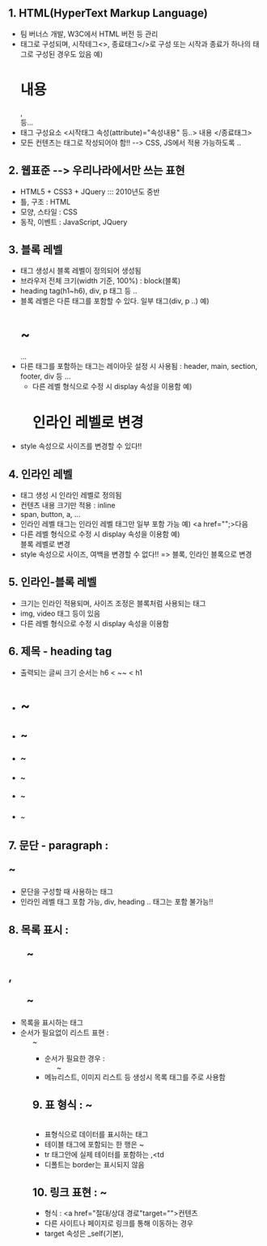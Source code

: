 ## 1. HTML(HyperText Markup Language)
- 팀 버너스 개발, W3C에서 HTML 버전 등 관리
- 태그로 구성되며, 시작테그<>, 종료태그</>로 구성
  또는 시작과 종료가 하나의 태그로 구성된 경우도 있음
  예) <h1>내용</h1>, <br/> 등...
- 태그 구성요소
  <시작태그 속성(attribute)="속성내용" 등..> 내용 </종료태그>
- 모든 컨텐츠는 태그로 작성되어야 함!! -->  CSS, JS에서 적용 가능하도록 ..

## 2. 웹표준 --> 우리나라에서만 쓰는 표현
- HTML5 + CSS3 + JQuery ::: 2010년도 중반
- 틀, 구조 : HTML
- 모양, 스타일 : CSS
- 동작, 이벤트 : JavaScript, JQuery

## 3. 블록 레벨
- 태그 생성시 블록 레벨이 정의되어 생성됨
- 브라우저 전체 크기(width 기준, 100%) : block(블록)
- heading tag(h1~h6), div, p 태그 등 ..
- 블록 레벨은 다른 태그를 포함할 수 있다. 일부 태그(div, p ..)
  예) <div>
        <h1>~</h1>
        ...
      </div>
- 다른 태그를 포함하는 태그는 레이아웃 설정 시 사용됨
  : header, main, section, footer, div 등 ...
  - 다른 레벨 형식으로 수정 시 display 속성을 이용함
  예) <h1 style="display:in-line;" > 인라인 레벨로 변경 </h1>
- style 속성으로 사이즈를 변경할 수 있다!!

## 4. 인라인 레벨
- 태그 생성 시 인라인 레벨로 정의됨
- 컨텐츠 내용 크기만 적용 : inline
- span, button, a, ...
- 인라인 레벨 태그는 인라인 레벨 태그만 일부 포함 가능
  예) <span> <a href="";>다음</a></span>
- 다른 레벨 형식으로 수정 시 display 속성을 이용함
예) <span style="display:block;">블록 레벨로 변경</span>
- style 속성으로 사이즈, 여백을 변경할 수 없다!! => 블록, 인라인 블록으로 변경

## 5. 인라인-블록 레벨
- 크기는 인라인 적용되며, 사이즈 조정은 블록처럼 사용되는 태그
- img, video 태그 등이 있음
- 다른 레벨 형식으로 수정 시 display 속성을 이용함

## 6. 제목 - heading tag
- 출력되는 글씨 크기 순서는 h6 < ~~ < h1
- <h1> ~ </h1>
- <h2> ~ </h2>
- <h3> ~ </h3>
- <h4> ~ </h4>
- <h5> ~ </h5>
- <h6> ~ </h6>

## 7. 문단 - paragraph : <p>~</p>
- 문단을 구성할 때 사용하는 태그
- 인라인 레벨 태그 포함 가능, div, heading .. 태그는 포함 불가능!!

## 8. 목록 표시 : <ul>~</ul>, <ol>~</ol>
- 목록을 표시하는 태그
- 순서가 필요없이 리스트 표현 : <ul>~<ul>
- 순서가 필요한 경우 : <ol>~</ol>
- 메뉴리스트, 이미지 리스트 등 생성시 목록 태그를 주로 사용함

## 9. 표 형식 : <table>~</table>
- 표형식으로 데이터를 표시하는 태그
- 테이블 태그에 포함되는 한 행은 <tr>~</tr>
- tr 태그안에 실제 테이터를 포함하는 <th>,<td
- 디폴트는 border는 표시되지 않음

## 10. 링크 표현<Anchor> : <a>~<a>
- 형식 : <a href="절대/상대 경로"target="">컨텐츠</a>
- 다른 사이트나 페이지로 링크를 통해 이동하는 경우
- target 속성은 _self(기본), 
